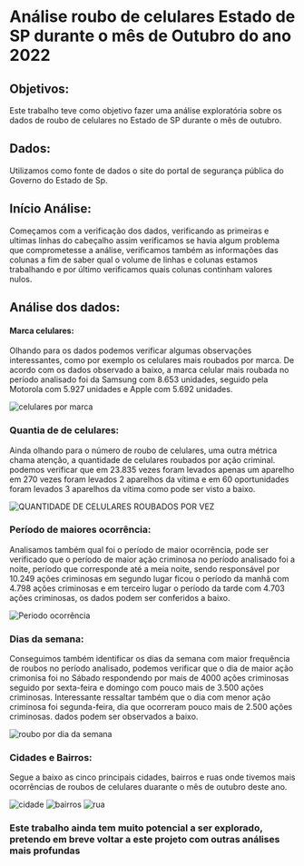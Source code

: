 # Análise roubo de celulares Estado de SP durante o mês de Outubro do ano 2022
## Objetivos:
Este trabalho teve como objetivo fazer uma análise exploratória sobre os dados de roubo de celulares
no Estado de SP durante o mês de outubro.
## Dados:
Utilizamos como fonte de dados o site do portal de segurança pública do Governo do Estado de Sp.

## Início Análise:
Começamos com a verificação dos dados, verificando as primeiras e ultimas linhas do cabeçalho
 assim verificamos se havia algum problema que comprometesse a análise, verificamos também as
informações das colunas a fim de saber qual o volume de linhas e colunas estamos trabalhando e 
por último verificamos quais colunas continham valores nulos.

## Análise dos dados:
#### Marca celulares:
   Olhando para os dados podemos verificar algumas observações interessantes, como por exemplo os celulares
    mais roubados por marca. De acordo com os dados observado a baixo, a marca celular mais roubada no período analisado foi da Samsung com 8.653 unidades, seguido 
    pela Motorola com 5.927 unidades e Apple com 5.692 unidades.


![celulares por marca](https://user-images.githubusercontent.com/117185803/205309500-591956e8-9f07-4796-a346-e249ceb2605b.png)

### Quantia de de celulares:
Ainda olhando para o número de roubo de celulares, uma outra métrica chama atenção, a quantidade de celulares roubados por ação criminal.
podemos verificar que em 23.835 vezes foram levados apenas um aparelho em 270 vezes foram levados 2 aparelhos da vítima e em 60 oportunidades 
foram levados 3 aparelhos da vítima como pode ser visto a baixo.


![QUANTIDADE DE CELULARES ROUBADOS POR VEZ](https://user-images.githubusercontent.com/117185803/205312148-af6b624f-5be9-4675-9373-86d2985252fd.png)

### Período de maiores ocorrência: 
Analisamos também qual foi o período de maior ocorrência, pode ser verificado que o período de maior ação criminosa no período analisado foi a noite, período que corresponde até a meia noite, sendo responsável por 10.249 ações criminosas em segundo lugar ficou o período da manhã com 4.798 ações criminosas e em terceiro lugar o período da tarde com 4.703 ações criminosas, os dados podem ser conferidos a baixo.

![Periodo ocorrência](https://user-images.githubusercontent.com/117185803/205314785-1ac3c3ed-0a16-4447-ac06-31070ce5ee3e.png)


### Dias da semana:
Conseguimos também identificar os dias da semana com maior frequência de roubos no período analisado, podemos verificar que o dia de maior ação crimonisa foi no Sábado respondendo por mais de 4000 ações criminosas seguido por sexta-feira e domingo com pouco mais de 3.500 ações criminosas. Interessante ressaltar também que o dia com menor ação criminosa foi segunda-feira, dia que ocorreram pouco mais de 2.500 ações criminosas. dados podem ser observados a baixo.

![roubo por dia da semana](https://user-images.githubusercontent.com/117185803/205316410-c3db20c0-a067-4b74-b0f7-983712de22a5.png)

### Cidades e Bairros:
Segue a baixo as cinco principais cidades, bairros e ruas onde tivemos mais ocorrências de roubos de celulares duarante o mês de outubro deste ano.

![cidade](https://user-images.githubusercontent.com/117185803/206169764-2f8039af-842f-42be-8d22-8ea557bee04b.png)
![bairros](https://user-images.githubusercontent.com/117185803/206169840-7dfa562b-5802-4ceb-933e-531da07bb320.png)
![rua](https://user-images.githubusercontent.com/117185803/206169862-d859f810-7eb5-4480-adf5-fcdff35eef4f.png)






### Este trabalho ainda tem muito potencial a ser explorado, pretendo em breve voltar a este projeto com outras análises mais profundas

